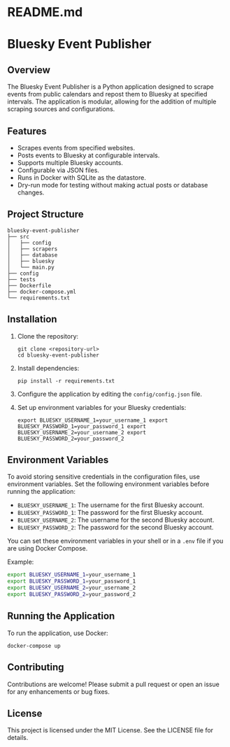 # README.md

# Bluesky Event Publisher

## Overview
The Bluesky Event Publisher is a Python application designed to scrape events from public calendars and repost them to Bluesky at specified intervals. The application is modular, allowing for the addition of multiple scraping sources and configurations.

## Features
- Scrapes events from specified websites.
- Posts events to Bluesky at configurable intervals.
- Supports multiple Bluesky accounts.
- Configurable via JSON files.
- Runs in Docker with SQLite as the datastore.
- Dry-run mode for testing without making actual posts or database changes.

## Project Structure
```
bluesky-event-publisher
├── src
│   ├── config
│   ├── scrapers
│   ├── database
│   ├── bluesky
│   └── main.py
├── config
├── tests
├── Dockerfile
├── docker-compose.yml
└── requirements.txt
```

## Installation
1. Clone the repository:
   ```
   git clone <repository-url>
   cd bluesky-event-publisher
   ```

2. Install dependencies:
   ```
   pip install -r requirements.txt
   ```

3. Configure the application by editing the `config/config.json` file.

4. Set up environment variables for your Bluesky credentials:
   ```
   export BLUESKY_USERNAME_1=your_username_1 export BLUESKY_PASSWORD_1=your_password_1 export BLUESKY_USERNAME_2=your_username_2 export BLUESKY_PASSWORD_2=your_password_2
   ```

## Environment Variables
To avoid storing sensitive credentials in the configuration files, use environment variables. Set the following environment variables before running the application:

- `BLUESKY_USERNAME_1`: The username for the first Bluesky account.
- `BLUESKY_PASSWORD_1`: The password for the first Bluesky account.
- `BLUESKY_USERNAME_2`: The username for the second Bluesky account.
- `BLUESKY_PASSWORD_2`: The password for the second Bluesky account.

You can set these environment variables in your shell or in a `.env` file if you are using Docker Compose.

Example:
```sh
export BLUESKY_USERNAME_1=your_username_1
export BLUESKY_PASSWORD_1=your_password_1
export BLUESKY_USERNAME_2=your_username_2
export BLUESKY_PASSWORD_2=your_password_2
```

## Running the Application
To run the application, use Docker:
```
docker-compose up
```

## Contributing
Contributions are welcome! Please submit a pull request or open an issue for any enhancements or bug fixes.

## License
This project is licensed under the MIT License. See the LICENSE file for details.